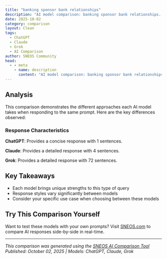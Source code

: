 ```yaml
---
title: "banking sponsor bank relationships"
description: "AI model comparison: banking sponsor bank relationships..."
date: 2025-10-02
category: comparison
layout: Clean
tags:
  - ChatGPT
  - Claude
  - Grok
  - AI Comparison
author: SNEOS Community
head:
  - - meta
    - name: description
      content: "AI model comparison: banking sponsor bank relationships..."
---
```


<ChatComparison
  title="banking sponsor bank relationships"
  prompt="banking sponsor bank relationships"
  :responses='{
    "ChatGPT": "Error calling OpenAI API.",
    "Claude": "Banking sponsor bank relationships are critical partnerships in the financial services ecosystem. Here\u0027s an overview of the key aspects:\n\n## What is a Sponsor Bank Relationship?\n\nA sponsor bank relationship occurs when a regulated bank (the \u0022sponsor\u0022) partners with a fintech company or other non-bank entity to provide banking services that the non-bank cannot legally offer directly.\n\n## Key Models\n\n### **Banking-as-a-Service (BaaS)**\n- Sponsor bank provides core banking infrastructure\n- Partner handles customer experience and technology\n- Common in neobanks, payment apps, and fintech platforms\n\n### **Program Management**\n- Bank sponsors prepaid card programs\n- Partners with retailers, employers, or service providers\n- Enables branded payment solutions\n\n### **Marketplace Lending**\n- Banks originate loans through fintech platforms\n- Leverages bank\u0027s regulatory status and funding\n- Fintech provides technology and customer acquisition\n\n## Regulatory Framework\n\n### **Key Regulations**\n- **FDIC oversight** for deposit insurance\n- **OCC guidance** on third-party relationships\n- **Consumer protection** laws (CFPB oversight)\n- **Anti-money laundering** (AML) compliance\n- **Know Your Customer** (KYC) requirements\n\n### **Due Diligence Requirements**\n- Ongoing monitoring of partner activities\n- Risk management protocols\n- Compliance auditing\n- Customer protection measures\n\n## Benefits \u0026 Risks\n\n### **Benefits for Sponsor Banks**\n- Fee income without customer acquisition costs\n- Technology innovation access\n- Market expansion opportunities\n- Diversified revenue streams\n\n### **Benefits for Partners**\n- Access to banking licenses and capabilities\n- Faster time to market\n- Regulatory compliance support\n- FDIC insurance for customer deposits\n\n### **Key Risks**\n- Regulatory compliance liability\n- Reputational risk\n- Operational risk from partner failures\n- Customer service quality control\n\n## Current Trends\n\n### **Regulatory Scrutiny**\n- Increased oversight from regulators\n- Enhanced due diligence requirements\n- Stricter ongoing monitoring expectations\n\n### **Market Evolution**\n- Growing demand for embedded finance\n- Specialized BaaS providers emerging\n- Technology standardization improving\n\n### **Risk Management Focus**\n- Enhanced third-party risk management\n- Real-time monitoring capabilities\n- Automated compliance tools\n\nWould you like me to explore any specific aspect of sponsor bank relationships in more detail?",
    "Grok": "A sponsor bank relationship in the context of banking typically refers to a partnership or arrangement where a larger, established bank (the sponsor bank) collaborates with a smaller financial institution, fintech company, or other non-bank entity to provide banking services or infrastructure. This relationship allows the non-bank entity to offer financial products and services without having to obtain a full banking license or build their own banking infrastructure. Below is a detailed breakdown of sponsor bank relationships, their purpose, structure, and significance:\n\n---\n\n### **What is a Sponsor Bank Relationship?**\nA sponsor bank is a fully licensed and regulated financial institution that partners with other entities (often fintechs, payment processors, or smaller banks) to provide access to the banking system. The sponsor bank essentially acts as a \u0022bridge\u0022 to enable its partners to offer services like deposit accounts, payments, loans, or card issuance, while the sponsor bank handles regulatory compliance, infrastructure, and core banking functions.\n\nThe non-bank entity (often called a \u0022program manager\u0022 or \u0022partner\u0022) leverages the sponsor bank\u0027s capabilities to deliver branded financial products to their customers.\n\n---\n\n### **Key Components of Sponsor Bank Relationships**\n1. **Regulatory Compliance and Licensing**:\n   - The sponsor bank holds the necessary banking licenses and is subject to regulatory oversight by authorities like the Federal Deposit Insurance Corporation (FDIC), Office of the Comptroller of the Currency (OCC), or Federal Reserve in the U.S.\n   - The partner entity operates under the sponsor bank\u0027s regulatory umbrella, avoiding the need to obtain its own banking charter.\n\n2. **Banking Infrastructure**:\n   - Sponsor banks provide access to core banking systems, payment rails (like ACH, wire transfers, and card networks), and operational support.\n   - This allows the partner to focus on customer acquisition, branding, and user experience without building backend systems.\n\n3. **Revenue Sharing or Fee Structure**:\n   - The sponsor bank and the partner often share revenue generated from customer transactions, interchange fees (for card programs), or interest income.\n   - Alternatively, the sponsor bank may charge fees for providing services and infrastructure.\n\n4. **Risk Management**:\n   - The sponsor bank is responsible for ensuring compliance with anti-money laundering (AML), know-your-customer (KYC), and other regulatory requirements.\n   - The bank also manages risks associated with the partner\u0027s activities, such as fraud or default risk.\n\n5. **Customer Relationship**:\n   - In many cases, the partner entity markets the financial product under its own brand, while the sponsor bank holds the underlying accounts or funds.\n   - For example, a fintech might offer a checking account branded with its name, but the funds are held in accounts at the sponsor bank, often insured by the FDIC.\n\n---\n\n### **Examples of Sponsor Bank Relationships**\n1. **Fintech Partnerships**:\n   - Many fintech companies, like Chime, Current, or Varo (before it became a bank), partner with sponsor banks to offer digital banking services such as checking accounts, debit cards, and payment processing.\n   - For instance, Chime partners with The Bancorp Bank and Stride Bank to hold customer deposits and issue cards.\n\n2. **Prepaid Card Programs**:\n   - Companies like Netspend or Green Dot partner with sponsor banks to issue prepaid debit cards. The sponsor bank holds the funds and ensures regulatory compliance, while the program manager handles marketing and distribution.\n\n3. **Payment Processors**:\n   - Payment platforms or processors may work with sponsor banks to settle transactions, hold funds in escrow, or facilitate money movement.\n\n4. **Neobanks and Challenger Banks**:\n   - Many neobanks (digital-only banks) rely on sponsor banks to provide the underlying infrastructure while they focus on customer experience and innovative features.\n\n---\n\n### **Benefits of Sponsor Bank Relationships**\n- **For the Partner (Fintech/Non-Bank Entity)**:\n  - Faster time to market: They can launch banking products without obtaining a banking license or building infrastructure.\n  - Cost efficiency: Avoids the high costs of regulatory compliance and technology development.\n  - Access to banking systems: Gain access to payment networks, deposit insurance (e.g., FDIC), and other services.\n\n- **For the Sponsor Bank**:\n  - Revenue growth: Earn fees or share revenue from the partner\u0027s customer base without significant marketing or acquisition costs.\n  - Expanded reach: Access new customer segments through the partner\u0027s brand and distribution channels.\n  - Innovation: Collaborate with fintechs to develop modern financial products and stay competitive.\n\n- **For Customers**:\n  - Increased access to financial services through innovative, user-friendly platforms offered by fintechs.\n  - FDIC insurance (or equivalent) on deposits held by the sponsor bank, ensuring safety of funds.\n\n---\n\n### **Challenges and Risks**\n1. **Regulatory Scrutiny**:\n   - Sponsor banks are ultimately responsible for ensuring compliance with banking regulations, even for activities conducted by their partners. This can lead to increased scrutiny from regulators.\n   - Recent regulatory focus (e.g., by the OCC or FDIC in the U.S.) has emphasized the need for robust oversight of third-party relationships.\n\n2. **Operational Risks**:\n   - Misalignment between the sponsor bank and partner can lead to operational issues, such as delays in transaction processing or poor customer service.\n   - Dependence on the sponsor bank can create vulnerabilities if the bank faces financial or operational challenges.\n\n3. **Reputational Risks**:\n   - If the partner entity engages in unethical practices or fails to meet customer expectations, it could harm the sponsor bank\u0027s reputation.\n\n4. **Profitability Concerns**:\n   - Revenue-sharing models may not always be lucrative for sponsor banks, especially if the partner\u0027s customer base is small or unprofitable.\n\n5. **Contractual and Legal Issues**:\n   - Disputes over contract terms, fee structures, or responsibilities can strain the relationship between the sponsor bank and the partner.\n\n---\n\n### **Regulatory Framework and Guidelines**\nIn the United States, sponsor bank relationships are subject to guidelines from regulatory bodies to ensure proper risk management and consumer protection:\n- **OCC Third-Party Risk Management**: The OCC emphasizes that banks must oversee third-party relationships, including those with fintechs, to mitigate risks.\n- **FDIC Guidance**: The FDIC provides guidelines on managing risks in bank-fintech partnerships, ensuring that deposit insurance is clearly communicated to customers.\n- **CFPB Oversight**: The Consumer Financial Protection Bureau (CFPB) focuses on protecting consumers in these arrangements, ensuring transparency in fees and terms.\n\nGlobally, similar frameworks exist in other jurisdictions, such as the European Banking Authority (EBA) guidelines on outsourcing in the EU.\n\n---\n\n### **Future of Sponsor Bank Relationships**\nThe rise of fintech and digital banking has made sponsor bank relationships increasingly important. Trends shaping the future include:\n- **Banking-as-a-Service (BaaS)**: Sponsor banks are evolving into BaaS providers, offering APIs and modular services to fintechs and other businesses to embed banking into their platforms.\n- **Increased Regulation**: As these partnerships grow, regulators are likely to impose stricter oversight to protect consumers and maintain financial stability.\n- **Competition**: More banks are entering the sponsor bank space, leading to competition on pricing, technology, and service quality.\n- **Innovation**: Collaboration between banks and fintechs will drive innovation in areas like embedded finance, digital wallets, and decentralized finance (DeFi).\n\n---\n\n### **Conclusion**\nSponsor bank relationships are a critical component of the modern financial ecosystem, enabling non-bank entities to offer banking services while leveraging the infrastructure and regulatory framework of established banks. While these partnerships provide significant opportunities for innovation and financial inclusion, they also come with risks that require careful management and oversight. As the fintech landscape evolves, sponsor bank relationships will likely play an even larger role in shaping the future of banking. If you have a specific context or region in mind, I can dive deeper into that aspect!"
  }'
  published-date="08:38"
/>

## Analysis

This comparison demonstrates the different approaches each AI model takes when responding to the same prompt. Here are the key differences observed:

### Response Characteristics

**ChatGPT**: Provides a concise response with 1 sentences. 

**Claude**: Provides a detailed response with 4 sentences. 

**Grok**: Provides a detailed response with 72 sentences. 

## Key Takeaways

- Each model brings unique strengths to this type of query
- Response styles vary significantly between models
- Consider your specific use case when choosing between these models

## Try This Comparison Yourself

Want to test these models with your own prompts? Visit [SNEOS.com](https://sneos.com) to compare AI responses side-by-side in real-time.

---

*This comparison was generated using the [SNEOS AI Comparison Tool](https://sneos.com)*
*Published: October 02, 2025 | Models: ChatGPT, Claude, Grok*
